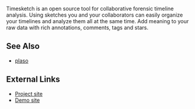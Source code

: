 Timesketch is an open source tool for collaborative forensic timeline
analysis. Using sketches you and your collaborators can easily organize
your timelines and analyze them all at the same time. Add meaning to
your raw data with rich annotations, comments, tags and stars.

## See Also

- [plaso](plaso "wikilink")

## External Links

- [Project site](http://www.timesketch.org/)
- [Demo site](http://www.timesketch.org/demo)